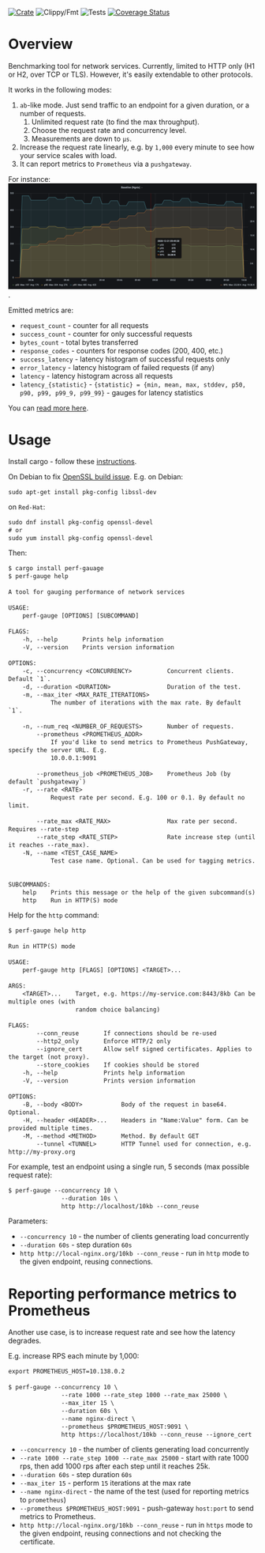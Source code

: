 [![Crate](https://img.shields.io/crates/v/perf-gauge.svg)](https://crates.io/crates/perf-gauge)
![Clippy/Fmt](https://github.com/xnuter/perf-gauge/workflows/Clippy/Fmt/badge.svg)
![Tests](https://github.com/xnuter/perf-gauge/workflows/Tests/badge.svg)
[![Coverage Status](https://coveralls.io/repos/github/xnuter/perf-gauge/badge.svg?branch=main)](https://coveralls.io/github/xnuter/perf-gauge?branch=main)

Overview
========

Benchmarking tool for network services. Currently, limited to HTTP only (H1 or H2, over TCP or TLS).
However, it's easily extendable to other protocols.

It works in the following modes:

1. `ab`-like mode. Just send traffic to an endpoint for a given duration, or a number of requests. 
   1. Unlimited request rate (to find the max throughput).
   1. Choose the request rate and concurrency level.
   1. Measurements are down to `µs`.
1. Increase the request rate linearly, e.g. by `1,000` every minute to see how your service scales with load.
1. It can report metrics to `Prometheus` via a `pushgateway`.

For instance: ![](./examples/prom/baseline-nginx-stable-p50-99.png).

Emitted metrics are:
* `request_count` - counter for all requests
* `success_count` - counter for only successful requests
* `bytes_count` - total bytes transferred
* `response_codes` - counters for response codes (200, 400, etc.)
* `success_latency` - latency histogram of successful requests only
* `error_latency` - latency histogram of failed requests (if any)
* `latency` - latency histogram across all requests
* `latency_{statistic}` - `{statistic} = {min, mean, max, stddev, p50, p90, p99, p99_9, p99_99}` - gauges for latency statistics

You can [read more here](./examples).

Usage
======

Install cargo - follow these [instructions](https://doc.rust-lang.org/cargo/getting-started/installation.html).

On Debian to fix [OpenSSL build issue](https://docs.rs/openssl/0.10.30/openssl/). E.g. on Debian:

```
sudo apt-get install pkg-config libssl-dev
```

on `Red-Hat`:
```
sudo dnf install pkg-config openssl-devel
# or
sudo yum install pkg-config openssl-devel
```

Then:
```
$ cargo install perf-gauage
$ perf-gauge help 

A tool for gauging performance of network services

USAGE:
    perf-gauge [OPTIONS] [SUBCOMMAND]

FLAGS:
    -h, --help       Prints help information
    -V, --version    Prints version information

OPTIONS:
    -c, --concurrency <CONCURRENCY>          Concurrent clients. Default `1`.
    -d, --duration <DURATION>                Duration of the test.
    -m, --max_iter <MAX_RATE_ITERATIONS>
            The number of iterations with the max rate. By default `1`.

    -n, --num_req <NUMBER_OF_REQUESTS>       Number of requests.
        --prometheus <PROMETHEUS_ADDR>
            If you'd like to send metrics to Prometheus PushGateway, specify the server URL. E.g.
            10.0.0.1:9091

        --prometheus_job <PROMETHEUS_JOB>    Prometheus Job (by default `pushgateway`)
    -r, --rate <RATE>
            Request rate per second. E.g. 100 or 0.1. By default no limit.

        --rate_max <RATE_MAX>                Max rate per second. Requires --rate-step
        --rate_step <RATE_STEP>              Rate increase step (until it reaches --rate_max).
    -N, --name <TEST_CASE_NAME>
            Test case name. Optional. Can be used for tagging metrics.


SUBCOMMANDS:
    help    Prints this message or the help of the given subcommand(s)
    http    Run in HTTP(S) mode
```

Help for the `http` command:

```
$ perf-gauge help http

Run in HTTP(S) mode

USAGE:
    perf-gauge http [FLAGS] [OPTIONS] <TARGET>...

ARGS:
    <TARGET>...    Target, e.g. https://my-service.com:8443/8kb Can be multiple ones (with
                   random choice balancing)

FLAGS:
        --conn_reuse       If connections should be re-used
        --http2_only       Enforce HTTP/2 only
        --ignore_cert      Allow self signed certificates. Applies to the target (not proxy).
        --store_cookies    If cookies should be stored
    -h, --help             Prints help information
    -V, --version          Prints version information

OPTIONS:
    -B, --body <BODY>           Body of the request in base64. Optional.
    -H, --header <HEADER>...    Headers in "Name:Value" form. Can be provided multiple times.
    -M, --method <METHOD>       Method. By default GET
        --tunnel <TUNNEL>       HTTP Tunnel used for connection, e.g. http://my-proxy.org
```

For example, test an endpoint using a single run, 5 seconds (max possible request rate):

```
$ perf-gauge --concurrency 10 \
               --duration 10s \
               http http://localhost/10kb --conn_reuse
```
  
Parameters:

* `--concurrency 10` - the number of clients generating load concurrently
* `--duration 60s` - step duration `60s`
* `http http://local-nginx.org/10kb --conn_reuse` - run in `http` mode to the given endpoint, reusing connections. 

Reporting performance metrics to Prometheus
===========================================

Another use case, is to increase request rate and see how the latency degrades. 

E.g. increase RPS each minute by 1,000: 

```
export PROMETHEUS_HOST=10.138.0.2

$ perf-gauge --concurrency 10 \
               --rate 1000 --rate_step 1000 --rate_max 25000 \
               --max_iter 15 \
               --duration 60s \
               --name nginx-direct \
               --prometheus $PROMETHEUS_HOST:9091 \
               http https://localhost/10kb --conn_reuse --ignore_cert
```

* `--concurrency 10` - the number of clients generating load concurrently
* `--rate 1000 --rate_step 1000 --rate_max 25000` - start with rate 1000 rps, then add 1000 rps after each step until it reaches 25k.
* `--duration 60s` - step duration `60s`
* `--max_iter 15` - perform `15` iterations at the max rate
* `--name nginx-direct` - the name of the test (used for reporting metrics to `prometheus`)
* `--prometheus $PROMETHEUS_HOST:9091` - push-gateway `host:port` to send metrics to Prometheus.
* `http http://local-nginx.org/10kb --conn_reuse` - run in `https` mode to the given endpoint, reusing connections and not checking the certificate. 
